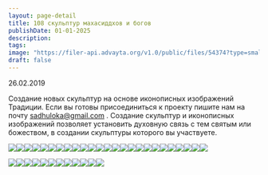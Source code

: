 ```yaml
---
layout: page-detail
title: 108 скульптур махасиддхов и богов
publishDate: 01-01-2025
description: 
tags: 
image: "https://filer-api.advayta.org/v1.0/public/files/54374?type=small"
draft: false
---
```


26.02.2019 

 Создание новых скульптур на основе иконописных изображений Традиции. Если вы готовы присоединиться к проекту пишите нам на почту [sadhuloka@gmail.com](mailto:sadhuloka@gmail.com) . Создание скульптур и иконописных изображений позволяет установить духовную связь с тем святым или божеством, в создании скульптуры которого вы участвуете.

[![](https://filer-api.advayta.org/v1.0/public/files/54374?size=medium&height=172&width=227)](/binaries/gal/8622.jpg)[![](https://filer-api.advayta.org/v1.0/public/files/54387?size=medium&height=172&width=227)](/binaries/gal/8636.jpg)[![](https://filer-api.advayta.org/v1.0/public/files/54388?size=medium&height=172&width=227)](/binaries/gal/8637.jpg)[![](https://filer-api.advayta.org/v1.0/public/files/54395?size=medium&height=172&width=227)](/binaries/gal/8638.jpg)[![](https://filer-api.advayta.org/v1.0/public/files/54408?size=medium&height=172&width=227)](/binaries/gal/8639.jpg)[![](https://filer-api.advayta.org/v1.0/public/files/54415?size=medium&height=172&width=227)](/binaries/gal/8640.jpg)[![](https://filer-api.advayta.org/v1.0/public/files/54434?size=medium&height=172&width=227)](/binaries/gal/8641.jpg)[![](https://filer-api.advayta.org/v1.0/public/files/54435?size=medium&height=172&width=227)](/binaries/gal/8642.jpg)[![](https://filer-api.advayta.org/v1.0/public/files/54451?size=medium&height=172&width=227)](/binaries/gal/8643.jpg)[![](https://filer-api.advayta.org/v1.0/public/files/54473?size=medium&height=172&width=227)](/binaries/gal/8644.jpg)[![](https://filer-api.advayta.org/v1.0/public/files/54519?size=medium&height=172&width=227)](/binaries/gal/8645.jpg)[![](https://filer-api.advayta.org/v1.0/public/files/54526?size=medium&height=172&width=227)](/binaries/gal/8635.jpg)[![](https://filer-api.advayta.org/v1.0/public/files/54527?size=medium&height=172&width=227)](/binaries/gal/8634.jpg)[![](https://filer-api.advayta.org/v1.0/public/files/54528?size=medium&height=172&width=227)](/binaries/gal/8633.jpg)[![](https://filer-api.advayta.org/v1.0/public/files/54529?size=medium&height=172&width=227)](/binaries/gal/8623.jpg)[![](https://filer-api.advayta.org/v1.0/public/files/54536?size=medium&height=172&width=227)](/binaries/gal/8624.jpg)[![](https://filer-api.advayta.org/v1.0/public/files/54543?size=medium&height=172&width=227)](/binaries/gal/8625.jpg)[![](https://filer-api.advayta.org/v1.0/public/files/54550?size=medium&height=172&width=227)](/binaries/gal/8626.jpg)[![](https://filer-api.advayta.org/v1.0/public/files/54557?size=medium&height=172&width=227)](/binaries/gal/8627.jpg)[![](https://filer-api.advayta.org/v1.0/public/files/54564?size=medium&height=172&width=227)](/binaries/gal/8628.jpg)[![](https://filer-api.advayta.org/v1.0/public/files/54565?size=medium&height=172&width=227)](/binaries/gal/8629.jpg)[![](https://filer-api.advayta.org/v1.0/public/files/54572?size=medium&height=172&width=227)](/binaries/gal/8630.jpg)[![](https://filer-api.advayta.org/v1.0/public/files/54573?size=medium&height=172&width=227)](/binaries/gal/8631.jpg)[![](https://filer-api.advayta.org/v1.0/public/files/54574?size=medium&height=172&width=227)](/binaries/gal/8632.jpg)[![](https://filer-api.advayta.org/v1.0/public/files/54593?size=medium&height=172&width=227)](/binaries/gal/8646.jpg) 

  
[![](https://filer-api.advayta.org/v1.0/public/files/54600?size=medium&height=172&width=227)](/binaries/gal/8647.jpg)[![](https://filer-api.advayta.org/v1.0/public/files/54613?size=medium&height=172&width=227)](/binaries/gal/8657.jpg)[![](https://filer-api.advayta.org/v1.0/public/files/54620?size=medium&height=172&width=227)](/binaries/gal/8656.jpg)[![](https://filer-api.advayta.org/v1.0/public/files/54639?size=medium&height=172&width=227)](/binaries/gal/8655.jpg)[![](https://filer-api.advayta.org/v1.0/public/files/54646?size=medium&height=172&width=227)](/binaries/gal/8654.jpg)[![](https://filer-api.advayta.org/v1.0/public/files/54647?size=medium&height=172&width=227)](/binaries/gal/8653.jpg)[![](https://filer-api.advayta.org/v1.0/public/files/54660?size=medium&height=172&width=227)](/binaries/gal/8652.jpg)[![](https://filer-api.advayta.org/v1.0/public/files/54661?size=medium&height=172&width=227)](/binaries/gal/8651.jpg)[![](https://filer-api.advayta.org/v1.0/public/files/54680?size=medium&height=172&width=227)](/binaries/gal/8650.jpg)[![](https://filer-api.advayta.org/v1.0/public/files/54693?size=medium&height=172&width=227)](/binaries/gal/8649.jpg)[![](https://filer-api.advayta.org/v1.0/public/files/54694?size=medium&height=172&width=227)](/binaries/gal/8648.jpg)[![](https://filer-api.advayta.org/v1.0/public/files/54695?size=medium&height=172&width=227)](/binaries/gal/8658.jpg) 
  
  
